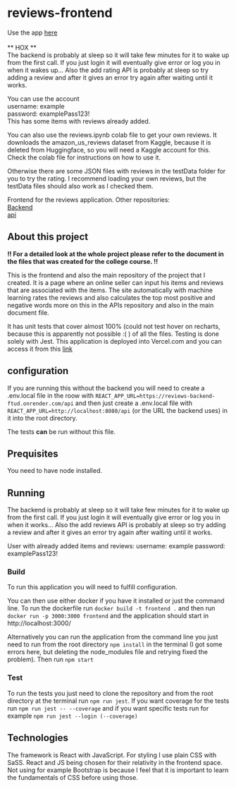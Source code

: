 # reviews-frontend

Use the app [here](https://reviews-frontend-ochre.vercel.app/login)
<br />
<br />
** HOX **
<br />
The backend is probably at sleep so it will take few minutes for it to wake up from the first call. If you just login it will eventually give error or log you in when it wakes up... Also the add rating API is probably at sleep so try adding a review and after it gives an error try again after waiting until it works.

You can use the account
<br />
username: example
<br />
password: examplePass123!
<br />
This has some items with reviews already added. 

You can also use the reviews.ipynb colab file to get your own reviews. It downloads the amazon_us_reviews dataset from Kaggle, because it is deleted from Huggingface, so you will need a Kaggle account for this. Check the colab file for instructions on how to use it.

Otherwise there are some JSON files with reviews in the testData folder for you to try the rating. I recommend loading your own reviews, but the testData files should also work as I checked them.
<br />

Frontend for the reviews application. Other repositories:
<br />
[Backend](https://github.com/Iispar/reviews-backend)
<br />
[api](https://github.com/Iispar/review-summary-API)

## About this project

**!! For a detailed look at the whole project please refer to the document in the files that was created for the college course. !!**

This is the frontend and also the main repository of the project that I created. It is a page where an online seller can input his items and
reviews that are associated with the items. The site automatically with machine learning rates the reviews and also calculates the top most positive and negative words
more on this in the APIs repository and also in the main document file.

It has unit tests that cover almost 100% (could not test hover on recharts, because this is apparently not possible :( ) of all the files. Testing is done solely with Jest. This application is deployed into Vercel.com and you can access it from this [link](https://reviews-frontend-ochre.vercel.app/login)

## configuration
If you are running this without the backend you will need to create a .env.local file in the roow with ```REACT_APP_URL=https://reviews-backend-ftud.onrender.com/api```
and then just create a .env.local file with ```REACT_APP_URL=http://localhost:8080/api``` (or the URL the backend uses) in it into the root directory.

The tests **can** be run without this file.

## Prequisites

You need to have node installed.

## Running

The backend is probably at sleep so it will take few minutes for it to wake up from the first call. If you just login it will eventually give error or log you in when it works... Also the add reviews API is probably at sleep so try adding a review and after it gives an error try again after waiting until it works.

User with already added items and reviews:
username: example
password: examplePass123!

### Build 
To run this application you will need to fulfill configuration.

You can then use either docker if you have it installed or just the command line. To run the dockerfile run ```docker build -t frontend .```
and then run ```docker run -p 3000:3000 frontend``` and the application should start in http://localhost:3000/

Alternatively you can run the application from the command line you just need to run from the root directory `npm install` in the terminal (I got some errors here, but deleting the node_modules file and retrying fixed the problem). Then run `npm start`
### Test
To run the tests you just need to clone the repository and from the root directory at the terminal run `npm run jest`. If you want coverage for the tests run `npm run jest -- --coverage` and if you want specific tests run for example `npm run jest --login (--coverage)`

## Technologies
The framework is React with JavaScript. For styling I use plain CSS with SaSS. React and JS being chosen for their relativity in the frontend space. Not using for example Bootstrap is because I
feel that it is important to learn the fundamentals of CSS before using those.
